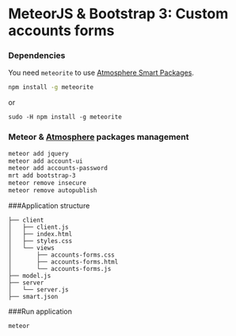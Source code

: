 # MeteorJS &amp; Bootstrap 3: Custom accounts forms

### Dependencies

You need `meteorite` to use [Atmosphere Smart Packages](https://atmosphere.meteor.com/).

```sh
npm install -g meteorite
```

or

```
sudo -H npm install -g meteorite
```

### Meteor & [Atmosphere](https://atmosphere.meteor.com/) packages management

```sh
meteor add jquery
meteor add account-ui
meteor add accounts-password
mrt add bootstrap-3
meteor remove insecure
meteor remove autopublish
```

###Application structure

```
├── client
│   ├── client.js
│   ├── index.html
│   ├── styles.css
│   └── views
│       ├── accounts-forms.css
│       ├── accounts-forms.html
│       └── accounts-forms.js
├── model.js
├── server
│   └── server.js
├── smart.json
```

###Run application

```sh
meteor
````
